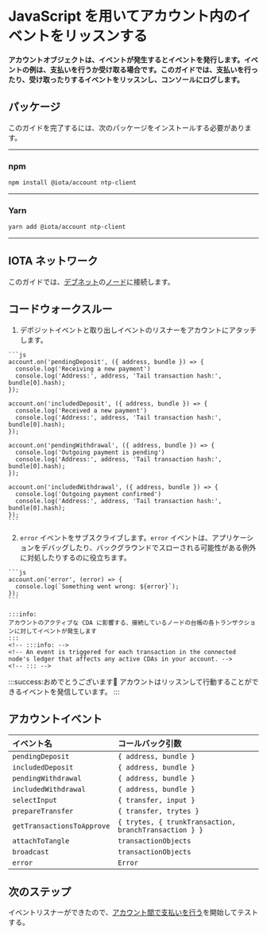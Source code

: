 # JavaScript を用いてアカウント内のイベントをリッスンする
<!-- # Listen to events in an account in JavaScript -->

**アカウントオブジェクトは、イベントが発生するとイベントを発行します。イベントの例は、支払いを行うか受け取る場合です。このガイドでは、支払いを行ったり、受け取ったりするイベントをリッスンし、コンソールにログします。**
<!-- **An account object emits events when they happen. An example of an event is when you make or receive a payment. In this guide, you listen for these events and log them to the console.** -->

## パッケージ
<!-- ## Packages -->

このガイドを完了するには、次のパッケージをインストールする必要があります。
<!-- To complete this guide, you need to install the following packages: -->

--------------------
### npm
```bash
npm install @iota/account ntp-client
```
---
### Yarn
```bash
yarn add @iota/account ntp-client
```
--------------------

## IOTA ネットワーク
<!-- ## IOTA network -->

このガイドでは、[デブネット](root://getting-started/0.1/network/iota-networks.md#devnet)の[ノード](root://getting-started/0.1/network/nodes.md)に接続します。
<!-- In this guide, we connect to a node on the [Devnet](root://getting-started/0.1/network/iota-networks.md#devnet). -->

## コードウォークスルー
<!-- ## Code walkthrough -->

1. デポジットイベントと取り出しイベントのリスナーをアカウントにアタッチします。
  <!-- 1. Attach listeners to your account for deposit and withdrawal events -->

    ```js
    account.on('pendingDeposit', ({ address, bundle }) => {
      console.log('Receiving a new payment')
      console.log('Address:', address, 'Tail transaction hash:', bundle[0].hash);
    });

    account.on('includedDeposit', ({ address, bundle }) => {
      console.log('Received a new payment')
      console.log('Address:', address, 'Tail transaction hash:', bundle[0].hash);
    });

    account.on('pendingWithdrawal', ({ address, bundle }) => {
      console.log('Outgoing payment is pending')
      console.log('Address:', address, 'Tail transaction hash:', bundle[0].hash);
    });

    account.on('includedWithdrawal', ({ address, bundle }) => {
      console.log('Outgoing payment confirmed')
      console.log('Address:', address, 'Tail transaction hash:', bundle[0].hash);
    });
    ```

2. `error` イベントをサブスクライブします。`error` イベントは、アプリケーションをデバッグしたり、バックグラウンドでスローされる可能性がある例外に対処したりするのに役立ちます。
  <!-- 2. Subscribe to `error` events. These events are useful for debugging your application and reacting to exceptions that may be thrown in the background. -->

    ```js
    account.on('error', (error) => {
      console.log(`Something went wrong: ${error}`);
    });
    ```

    :::info:
    アカウントのアクティブな CDA に影響する、接続しているノードの台帳の各トランザクションに対してイベントが発生します
    :::
    <!-- :::info: -->
    <!-- An event is triggered for each transaction in the connected node's ledger that affects any active CDAs in your account. -->
    <!-- ::: -->

:::success:おめでとうございます:tada:
アカウントはリッスンして行動することができるイベントを発信しています。
:::
<!-- :::success:Congratulations! :tada: -->
<!-- You're account can now emit events that you can listen to and act on. -->
<!-- ::: -->

## アカウントイベント
<!-- ## Account events -->

| **イベント名**             | **コールバック引数**                                  |
| :----------                | :----------                                           |
| `pendingDeposit`           | `{ address, bundle }`                                 |
| `includedDeposit`          | `{ address, bundle }`                                 |
| `pendingWithdrawal`        | `{ address, bundle }`                                 |
| `includedWithdrawal`       | `{ address, bundle }`                                 |
| `selectInput`              | `{ transfer, input }`                                 |
| `prepareTransfer`          | `{ transfer, trytes }`                                |
| `getTransactionsToApprove` | `{ trytes, { trunkTransaction, branchTransaction } }` |
| `attachToTangle`           | `transactionObjects`                                  |
| `broadcast`                | `transactionObjects`                                  |
| `error`                    | `Error`                                               |

## 次のステップ
<!-- ## Next steps -->

イベントリスナーができたので、[アカウント間で支払いを行う](../js/make-payment.md)を開始してテストする。
<!-- Now that you have an event listener, start [making payments to/from your account](../js/make-payment.md) to test it. -->
